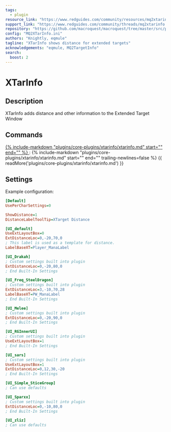 ```yaml
---
tags:
  - plugin
resource_link: "https://www.redguides.com/community/resources/mq2xtarinfo.2277/"
support_link: "https://www.redguides.com/community/threads/mq2xtarinfo.79632/"
repository: "https://github.com/macroquest/macroquest/tree/master/src/plugins/xtarinfo"
config: "MQ2XTarInfo.ini"
authors: "Knightly, eqmule"
tagline: "XTarInfo shows distance for extended targets"
acknowledgements: "eqmule, MQ2TargetInfo"
search:
  boost: 2
---
```

# XTarInfo

## Description
<!--desc-start-->
XTarInfo adds distance and other information to the Extended Target Window
<!--desc-end-->
## Commands

<a href="xtarinfo/">
{% 
  include-markdown "plugins/core-plugins/xtarinfo/xtarinfo.md"  
  start="<!--cmd-syntax-start-->" 
  end="<!--cmd-syntax-end-->" 
%}
</a>
:    {% include-markdown "plugins/core-plugins/xtarinfo/xtarinfo.md"
        start="<!--cmd-desc-start-->" 
        end="<!--cmd-desc-end-->" 
        trailing-newlines=false 
     %} {{ readMore('plugins/core-plugins/xtarinfo/xtarinfo.md') }}


## Settings

Example configuration:

```ini title="MQ2XTarInfo.ini"
[Default]
UsePerCharSettings=0

ShowDistance=1
DistanceLabelToolTip=XTarget Distance

[UI_default]
UseExtLayoutBox=0
ExtDistanceLoc=0,-20,70,0
; This label is used as a template for distance.
LabelBaseXT=Player_ManaLabel

[UI_Drakah]
; Custom settings built into plugin
ExtDistanceLoc=0,-20,80,0
; End Built-In Settings

[UI_Freq_SteelDragon]
; Custom settings built into plugin
ExtDistanceLoc=3,-10,70,28
LabelBaseXT=PW_ManaLabel
; End Built-In Settings

[UI_Melee]
; Custom settings built into plugin
ExtDistanceLoc=0,-20,90,0
; End Built-In Settings

[UI_RGInnerUI]
; Custom settings built into plugin
UseExtLayoutBox=1
; End Built-In Settings

[UI_sars]
; Custom settings built into plugin
UseExtLayoutBox=1
ExtDistanceLoc=0,12,30,-20
; End Built-In Settings

[UI_Simple_SticeGroup]
; Can use defaults

[UI_Sparxx]
; Custom settings built into plugin
ExtDistanceLoc=0,-10,80,0
; End Built-In Settings

[UI_zliz]
; Can use defaults
```